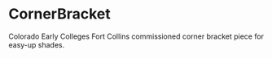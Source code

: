 # CornerBracket
Colorado Early Colleges Fort Collins commissioned corner bracket piece for easy-up shades. 
